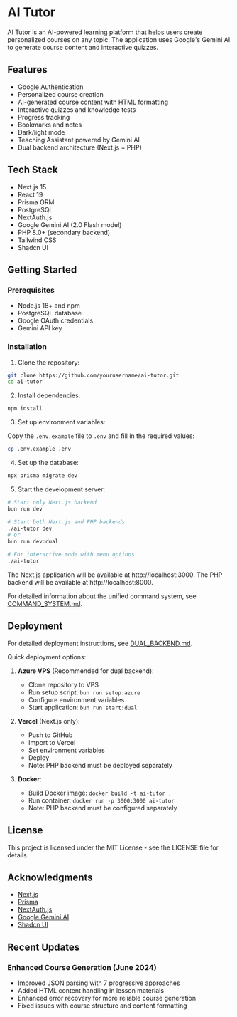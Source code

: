 # AI Tutor

AI Tutor is an AI-powered learning platform that helps users create personalized courses on any topic. The application uses Google's Gemini AI to generate course content and interactive quizzes.

## Features

- Google Authentication
- Personalized course creation
- AI-generated course content with HTML formatting
- Interactive quizzes and knowledge tests
- Progress tracking
- Bookmarks and notes
- Dark/light mode
- Teaching Assistant powered by Gemini AI
- Dual backend architecture (Next.js + PHP)

## Tech Stack

- Next.js 15
- React 19
- Prisma ORM
- PostgreSQL
- NextAuth.js
- Google Gemini AI (2.0 Flash model)
- PHP 8.0+ (secondary backend)
- Tailwind CSS
- Shadcn UI

## Getting Started

### Prerequisites

- Node.js 18+ and npm
- PostgreSQL database
- Google OAuth credentials
- Gemini API key

### Installation

1. Clone the repository:

```bash
git clone https://github.com/yourusername/ai-tutor.git
cd ai-tutor
```

2. Install dependencies:

```bash
npm install
```

3. Set up environment variables:

Copy the `.env.example` file to `.env` and fill in the required values:

```bash
cp .env.example .env
```

4. Set up the database:

```bash
npx prisma migrate dev
```

5. Start the development server:

```bash
# Start only Next.js backend
bun run dev

# Start both Next.js and PHP backends
./ai-tutor dev
# or
bun run dev:dual

# For interactive mode with menu options
./ai-tutor
```

The Next.js application will be available at http://localhost:3000.
The PHP backend will be available at http://localhost:8000.

For detailed information about the unified command system, see [COMMAND_SYSTEM.md](COMMAND_SYSTEM.md).

## Deployment

For detailed deployment instructions, see [DUAL_BACKEND.md](DUAL_BACKEND.md).

Quick deployment options:

1. **Azure VPS** (Recommended for dual backend):
   - Clone repository to VPS
   - Run setup script: `bun run setup:azure`
   - Configure environment variables
   - Start application: `bun run start:dual`

2. **Vercel** (Next.js only):
   - Push to GitHub
   - Import to Vercel
   - Set environment variables
   - Deploy
   - Note: PHP backend must be deployed separately

3. **Docker**:
   - Build Docker image: `docker build -t ai-tutor .`
   - Run container: `docker run -p 3000:3000 ai-tutor`
   - Note: PHP backend must be configured separately

## License

This project is licensed under the MIT License - see the LICENSE file for details.

## Acknowledgments

- [Next.js](https://nextjs.org/)
- [Prisma](https://www.prisma.io/)
- [NextAuth.js](https://next-auth.js.org/)
- [Google Gemini AI](https://ai.google.dev/)
- [Shadcn UI](https://ui.shadcn.com/)

## Recent Updates

### Enhanced Course Generation (June 2024)
- Improved JSON parsing with 7 progressive approaches
- Added HTML content handling in lesson materials
- Enhanced error recovery for more reliable course generation
- Fixed issues with course structure and content formatting
